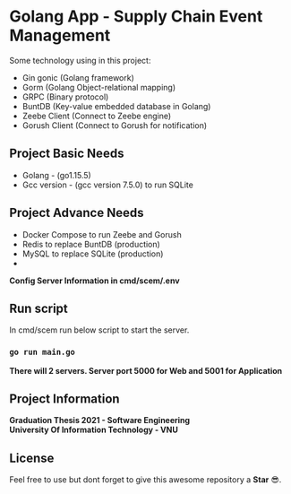 # Golang App - Supply Chain Event Management 

Some technology using in this project:

- Gin gonic (Golang framework)
- Gorm (Golang Object-relational mapping)
- GRPC (Binary protocol)
- BuntDB (Key-value embedded database in Golang)
- Zeebe Client (Connect to Zeebe engine)
- Gorush Client (Connect to Gorush for notification) 

## Project Basic Needs

- Golang - (go1.15.5)
- Gcc version - (gcc version 7.5.0) to run SQLite

## Project Advance Needs

- Docker Compose to run Zeebe and Gorush
- Redis to replace BuntDB (production)
- MySQL to replace SQLite (production)
- 
**Config Server Information in cmd/scem/.env**

## Run script

In cmd/scem run below script to start the server.

### `go run main.go`

**There will 2 servers. Server port 5000 for Web and 5001 for Application**

## Project Information

**Graduation Thesis 2021 - Software Engineering\
University Of Information Technology - VNU**

## License

Feel free to use but dont forget to give this awesome repository a **Star** :sunglasses:.
